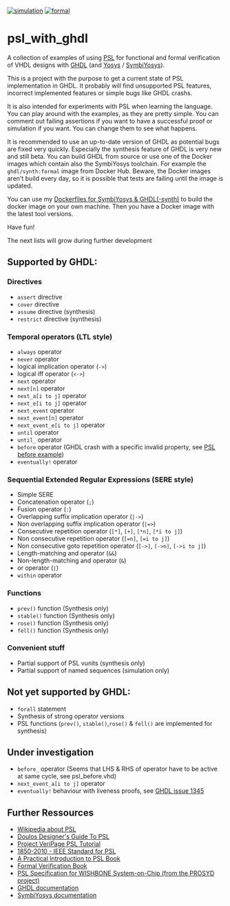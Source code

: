 [![simulation](https://github.com/tmeissner/psl_with_ghdl/workflows/simulation/badge.svg)](https://github.com/tmeissner/psl_with_ghdl/actions?query=workflow%3Asimulation) [![formal](https://github.com/tmeissner/psl_with_ghdl/workflows/formal/badge.svg)](https://github.com/tmeissner/psl_with_ghdl/actions?query=workflow%3Aformal)

# psl_with_ghdl

A collection of examples of using [PSL](https://en.wikipedia.org/wiki/Property_Specification_Language) for functional and formal verification of VHDL designs with [GHDL](https://github.com/ghdl/ghdl) (and [Yosys](https://github.com/YosysHQ/yosys) / [SymbiYosys](https://github.com/YosysHQ/SymbiYosys)).

This is a project with the purpose to get a current state of PSL implementation in GHDL. It probably will find unsupported PSL features, incorrect implemented features or simple bugs like GHDL crashs.

It is also intended for experiments with PSL when learning the language. You can play around with the examples, as they are pretty simple. You can comment out failing assertions if you want to have a successful proof or simulation if you want. You can change them to see what happens.

It is recommended to use an up-to-date version of GHDL as potential bugs are fixed very quickly. Especially the synthesis feature of GHDL is very new and still beta. You can build GHDL from source or use one of the Docker images which contain also the SymbiYosys toolchain. For example the `ghdl/synth:formal` image from Docker Hub. Beware, the Docker images aren't build every day, so it is possible that tests are failing until the image is updated.

You can use my [Dockerfiles for SymbiYosys & GHDL(-synth)](https://github.com/tmeissner/Dockerfiles) to build the docker image on your own machine. Then you have a Docker image with the latest tool versions.

Have fun!


The next lists will grow during further development

## Supported by GHDL:

### Directives

* `assert` directive
* `cover` directive
* `assume` directive (synthesis)
* `restrict` directive (synthesis)

### Temporal operators (LTL style)

* `always` operator
* `never` operator
* logical implication operator (`->`)
* logical iff operator (`<->`)
* `next` operator
* `next[n]` operator
* `next_a[i to j]` operator
* `next_e[i to j]` operator
* `next_event` operator
* `next_event[n]` operator
* `next_event_e[i to j]` operator
* `until` operator
* `until_` operator
* `before` operator (GHDL crash with a specific invalid property, see [PSL before example](https://github.com/tmeissner/psl_with_ghdl/blob/master/src/psl_before.vhd#L53))
* `eventually!` operator

### Sequential Extended Regular Expressions (SERE style)

* Simple SERE
* Concatenation operator (`;`)
* Fusion operator (`:`)
* Overlapping suffix implication operator (`|->`)
* Non overlapping suffix implication operator (`|=>`)
* Consecutive repetition operator (`[*]`, `[+]`, `[*n]`, `[*i to j]`)
* Non consecutive repetition operator (`[=n]`, `[=i to j]`)
* Non consecutive goto repetition operator (`[->]`, `[->n]`, `[->i to j]`)
* Length-matching and operator (`&&`)
* Non-length-matching and operator (`&`)
* or operator (`|`)
* `within` operator

### Functions

* `prev()` function (Synthesis only)
* `stable()` function (Synthesis only)
* `rose()` function (Synthesis only)
* `fell()` function (Synthesis only)

### Convenient stuff

* Partial support of PSL vunits (synthesis only)
* Partial support of named sequences (simulation only)

## Not yet supported by GHDL:

* `forall` statement
* Synthesis of strong operator versions
* PSL functions (`prev()`, `stable()`,`rose()` & `fell()` are implemented for synthesis)

## Under investigation

* `before_` operator (Seems that LHS & RHS of operator have to be active at same cycle, see psl_before.vhd)
* `next_event_a[i to j]` operator
* `eventually!` behaviour with liveness proofs, see [GHDL issue 1345](https://github.com/ghdl/ghdl/issues/1345)

## Further Ressources

* [Wikipedia about PSL](https://en.wikipedia.org/wiki/Property_Specification_Language)
* [Doulos Designer's Guide To PSL](https://www.doulos.com/knowhow/psl/)
* [Project VeriPage PSL Tutorial](http://www.project-veripage.com/psl_tutorial_1.php)
* [1850-2010 - IEEE Standard for PSL](https://standards.ieee.org/standard/1850-2010.html)
* [A Practical Introduction to PSL Book](https://www.springer.com/gp/book/9780387361239)
* [Formal Verification Book](https://www.elsevier.com/books/formal-verification/seligman/978-0-12-800727-3)
* [PSL Specification for WISHBONE System-on-Chip (from the PROSYD project)](https://opencores.org/websvn/filedetails?repname=copyblaze&path=%2Fcopyblaze%2Ftrunk%2Fcopyblaze%2Fdoc%2Fdev%2FWishBone%2Fprosyd1.4_1_annex.pdf)
* [GHDL documentation](https://ghdl.readthedocs.io)
* [SymbiYosys documentation](https://symbiyosys.readthedocs.io)

